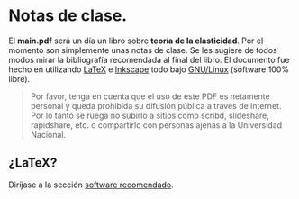 # Notas de clase.

El **main.pdf** será un día un libro sobre **teoría de la elasticidad**. Por el momento son simplemente unas notas de clase. Se les sugiere de todos modos mirar la bibliografía recomendada al final del libro.  El documento fue hecho en utilizando [LaTeX](http://tug.org/begin.html) e [Inkscape](http://www.inkscape.org/) todo bajo [GNU/Linux](http://www.debian.org) (software 100% libre).

>Por favor, tenga en cuenta que el uso de este PDF es netamente personal y queda prohibida su difusión pública a través de internet. Por lo tanto se ruega no subirlo a sitios como scribd, slideshare, rapidshare, etc. o compartirlo con personas ajenas a la Universidad Nacional.


## ¿LaTeX?

Diríjase a la sección [software recomendado](../informacion/03_software_recomendado.md).  